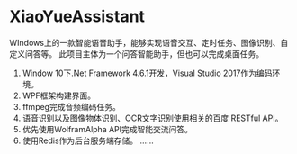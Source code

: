 # XiaoYueAssistant

WIndows上的一款智能语音助手，能够实现语音交互、定时任务、图像识别、自定义问答等。
此项目主体为一个问答智能助手，但也可以完成桌面任务。

1. Window 10下.Net Framework 4.6.1开发，Visual Studio 2017作为编码环境。
2. WPF框架构建界面。
2. ffmpeg完成音频编码任务。
3. 语音识别以及图像物体识别、OCR文字识别使用相关的百度 RESTful API。
4. 优先使用WolframAlpha API完成智能交流问答。
5. 使用Redis作为后台服务端存储。
......

